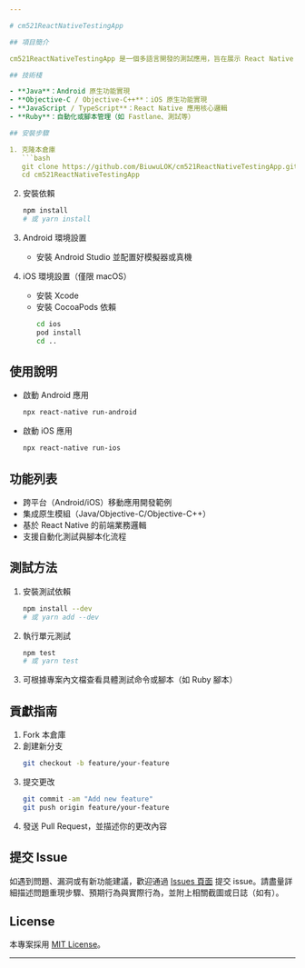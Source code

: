 ```yaml
---

# cm521ReactNativeTestingApp

## 項目簡介

cm521ReactNativeTestingApp 是一個多語言開發的測試應用，旨在展示 React Native 及多平台移動開發技術。專案結合 Java、Objective-C、Objective-C++、JavaScript、TypeScript 及 Ruby，適用於跨平台行動應用程式開發和測試相關流程。

## 技術棧

- **Java**：Android 原生功能實現
- **Objective-C / Objective-C++**：iOS 原生功能實現
- **JavaScript / TypeScript**：React Native 應用核心邏輯
- **Ruby**：自動化或腳本管理（如 Fastlane、測試等）

## 安裝步驟

1. 克隆本倉庫
   ```bash
   git clone https://github.com/BiuwuLOK/cm521ReactNativeTestingApp.git
   cd cm521ReactNativeTestingApp
   ```

2. 安裝依賴
   ```bash
   npm install
   # 或 yarn install
   ```

3. Android 環境設置
   - 安裝 Android Studio 並配置好模擬器或真機

4. iOS 環境設置（僅限 macOS）
   - 安裝 Xcode
   - 安裝 CocoaPods 依賴
     ```bash
     cd ios
     pod install
     cd ..
     ```

## 使用說明

- 啟動 Android 應用
  ```bash
  npx react-native run-android
  ```
- 啟動 iOS 應用
  ```bash
  npx react-native run-ios
  ```

## 功能列表

- 跨平台（Android/iOS）移動應用開發範例
- 集成原生模組（Java/Objective-C/Objective-C++）
- 基於 React Native 的前端業務邏輯
- 支援自動化測試與腳本化流程

## 測試方法

1. 安裝測試依賴
   ```bash
   npm install --dev
   # 或 yarn add --dev
   ```
2. 執行單元測試
   ```bash
   npm test
   # 或 yarn test
   ```
3. 可根據專案內文檔查看具體測試命令或腳本（如 Ruby 腳本）

## 貢獻指南

1. Fork 本倉庫
2. 創建新分支
   ```bash
   git checkout -b feature/your-feature
   ```
3. 提交更改
   ```bash
   git commit -am "Add new feature"
   git push origin feature/your-feature
   ```
4. 發送 Pull Request，並描述你的更改內容

## 提交 Issue

如遇到問題、漏洞或有新功能建議，歡迎通過 [Issues 頁面](https://github.com/BiuwuLOK/cm521ReactNativeTestingApp/issues) 提交 issue。請盡量詳細描述問題重現步驟、預期行為與實際行為，並附上相關截圖或日誌（如有）。

## License

本專案採用 [MIT License](LICENSE)。

---
```

